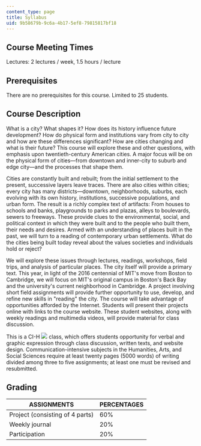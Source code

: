 ```yaml
---
content_type: page
title: Syllabus
uid: 9b58679b-9c6a-4b17-5ef8-79815817bf18
---
```


Course Meeting Times
--------------------

Lectures: 2 lectures / week, 1.5 hours / lecture

Prerequisites
-------------

There are no prerequisites for this course. Limited to 25 students.

Course Description
------------------

What is a city? What shapes it? How does its history influence future development? How do physical form and institutions vary from city to city and how are these differences significant? How are cities changing and what is their future? This course will explore these and other questions, with emphasis upon twentieth-century American cities. A major focus will be on the physical form of cities—from downtown and inner-city to suburb and edge city—and the processes that shape them.

Cities are constantly built and rebuilt; from the initial settlement to the present, successive layers leave traces. There are also cities within cities; every city has many districts—downtown, neighborhoods, suburbs, each evolving with its own history, institutions, successive populations, and urban form. The result is a richly complex text of artifacts: From houses to schools and banks, playgrounds to parks and plazas, alleys to boulevards, sewers to freeways. These provide clues to the environmental, social, and political context in which they were built and to the people who built them, their needs and desires. Armed with an understanding of places built in the past, we will turn to a reading of contemporary urban settlements. What do the cities being built today reveal about the values societies and individuals hold or reject?

We will explore these issues through lectures, readings, workshops, field trips, and analysis of particular places. The city itself will provide a primary text. This year, in light of the 2016 centennial of MIT's move from Boston to Cambridge, we will focus on MIT's original campus in Boston's Back Bay and the university's current neighborhood in Cambridge. A project involving short field assignments will provide further opportunity to use, develop, and refine new skills in "reading" the city. The course will take advantage of opportunities afforded by the Internet. Students will present their projects online with links to the course website. These student websites, along with weekly readings and multimedia videos, will provide material for class discussion.

This is a CI-H ![](/images/educator/icon-question-cih.png) class, which offers students opportunity for verbal and graphic expression through class discussion, written texts, and website design. Communication-intensive subjects in the Humanities, Arts, and Social Sciences require at least twenty pages (5000 words) of writing divided among three to five assignments; at least one must be revised and resubmitted.

Grading
-------

| ASSIGNMENTS | PERCENTAGES |
| --- | --- |
| Project (consisting of 4 parts) | 60% |
| Weekly journal | 20% |
| Participation | 20%